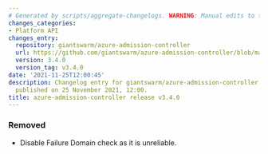 ```yaml
---
# Generated by scripts/aggregate-changelogs. WARNING: Manual edits to this files will be overwritten.
changes_categories:
- Platform API
changes_entry:
  repository: giantswarm/azure-admission-controller
  url: https://github.com/giantswarm/azure-admission-controller/blob/master/CHANGELOG.md#340---2021-11-25
  version: 3.4.0
  version_tag: v3.4.0
date: '2021-11-25T12:00:45'
description: Changelog entry for giantswarm/azure-admission-controller version 3.4.0,
  published on 25 November 2021, 12:00.
title: azure-admission-controller release v3.4.0
---
```


### Removed
- Disable Failure Domain check as it is unreliable.
